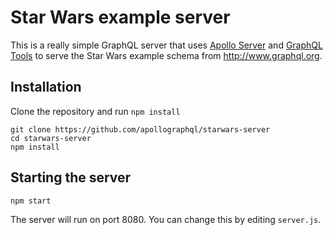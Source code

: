 # Star Wars example server

This is a really simple GraphQL server that uses [Apollo Server](https://github.com/apollostack/apollo-server) and [GraphQL Tools](https://github.com/apollostack/graphql-tools) to serve the Star Wars example schema from http://www.graphql.org.

## Installation

Clone the repository and run `npm install`

```
git clone https://github.com/apollographql/starwars-server
cd starwars-server
npm install
```

## Starting the server

```
npm start
```

The server will run on port 8080. You can change this by editing `server.js`.

